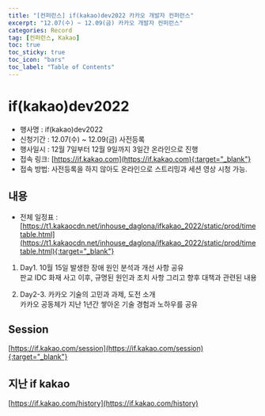 ```yaml
---
title: "[컨퍼런스] if(kakao)dev2022 카카오 개발자 컨퍼런스"
excerpt: "12.07(수) ~ 12.09(금) 카카오 개발자 컨퍼런스"
categories: Record
tag: [컨퍼런스, Kakao]
toc: true
toc_sticky: true
toc_icon: "bars"
toc_label: "Table of Contents"
---
```


# if(kakao)dev2022
- 행사명 : if(kakao)dev2022
- 신청기간 : 12.07(수) ~ 12.09(금) 사전등록
- 행사일시 : 12월 7일부터 12월 9일까지 3일간 온라인으로 진행
- 접속 링크: [https://if.kakao.com](https://if.kakao.com){:target="_blank"}
- 접속 방법: 사전등록을 하지 않아도 온라인으로 스트리밍과 세션 영상 시청 가능.

## 내용
- 전체 일정표 : [https://t1.kakaocdn.net/inhouse_daglona/ifkakao_2022/static/prod/timetable.html](https://t1.kakaocdn.net/inhouse_daglona/ifkakao_2022/static/prod/timetable.html){:target="_blank"}

1. Day1. 10월 15일 발생한 장애 원인 분석과 개선 사항 공유  
판교 IDC 화재 사고 이후, 규명된 원인과 조치 사항 그리고 향후 대책과 관련된 내용

2. Day2-3. 카카오 기술의 고민과 과제, 도전 소개  
카카오 공동체가 지난 1년간 쌓아온 기술 경험과 노하우를 공유

## Session
[https://if.kakao.com/session](https://if.kakao.com/session){:target="_blank"}

## 지난 if kakao
[https://if.kakao.com/history](https://if.kakao.com/history)